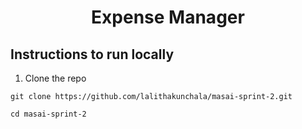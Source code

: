 <p>
  <h1 align="center">Expense Manager</h1>
</p>
  

## Instructions to run locally

1. Clone the repo
```
git clone https://github.com/lalithakunchala/masai-sprint-2.git

cd masai-sprint-2

```
